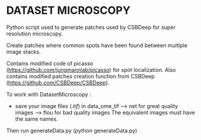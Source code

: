 # DATASET MICROSCOPY #


Python script used to generate patches used by CSBDeep for super resolution microscopy.

Create patches where common spots have been found between multiple image stacks.

Contains modified code of picasso (https://github.com/jungmannlab/picasso) for spot localization.
Also contains modified patches creation function from CSBDeep (https://github.com/CSBDeep/CSBDeep).

To work with DatasetMicroscopy :
- save your image files (*.tif*) in data_ome_tif 
--> net for great quality images
--> flou for bad quality images
The equivalent images must have the same names.

Then run generateData.py (python generateData.py)
